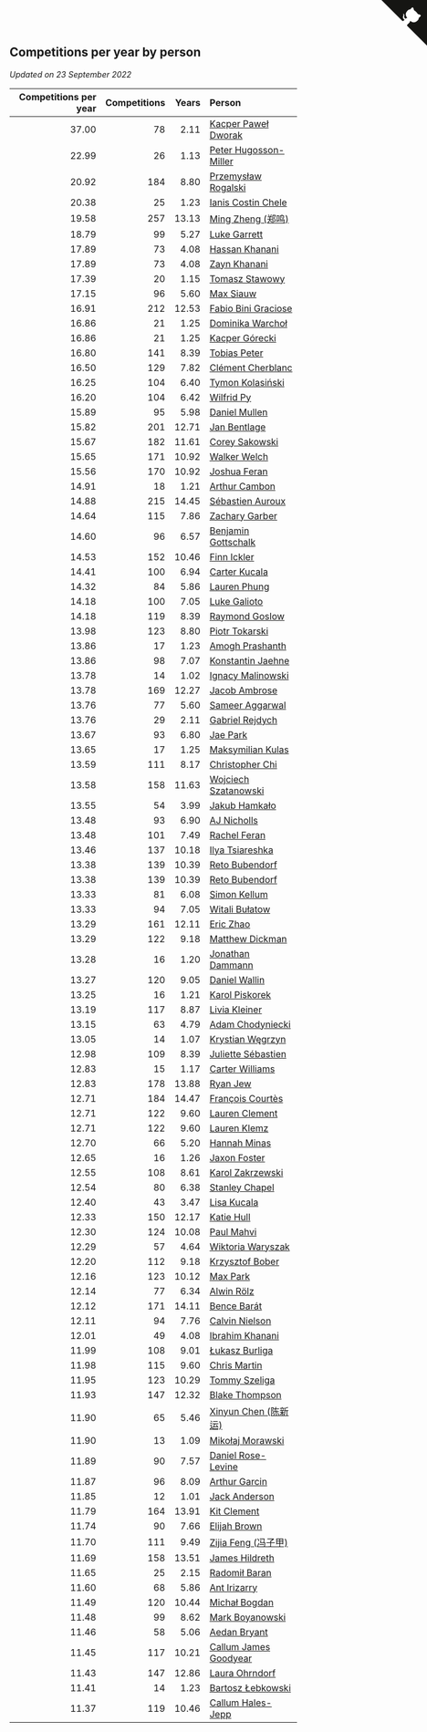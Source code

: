 ## Competitions per year by person

*Updated on 23 September 2022*

| Competitions per year | Competitions | Years | Person |
| ---: | ---: | ---: | :--- |
| 37.00 | 78 | 2.11 | [Kacper Paweł Dworak](https://www.worldcubeassociation.org/persons/2020DWOR01) |
| 22.99 | 26 | 1.13 | [Peter Hugosson-Miller](https://www.worldcubeassociation.org/persons/2021HUGO01) |
| 20.92 | 184 | 8.80 | [Przemysław Rogalski](https://www.worldcubeassociation.org/persons/2013ROGA02) |
| 20.38 | 25 | 1.23 | [Ianis Costin Chele](https://www.worldcubeassociation.org/persons/2021CHEL01) |
| 19.58 | 257 | 13.13 | [Ming Zheng (郑鸣)](https://www.worldcubeassociation.org/persons/2009ZHEN11) |
| 18.79 | 99 | 5.27 | [Luke Garrett](https://www.worldcubeassociation.org/persons/2017GARR05) |
| 17.89 | 73 | 4.08 | [Hassan Khanani](https://www.worldcubeassociation.org/persons/2018KHAN26) |
| 17.89 | 73 | 4.08 | [Zayn Khanani](https://www.worldcubeassociation.org/persons/2018KHAN28) |
| 17.39 | 20 | 1.15 | [Tomasz Stawowy](https://www.worldcubeassociation.org/persons/2021STAW01) |
| 17.15 | 96 | 5.60 | [Max Siauw](https://www.worldcubeassociation.org/persons/2017SIAU02) |
| 16.91 | 212 | 12.53 | [Fabio Bini Graciose](https://www.worldcubeassociation.org/persons/2010GRAC02) |
| 16.86 | 21 | 1.25 | [Dominika Warchoł](https://www.worldcubeassociation.org/persons/2021WARC01) |
| 16.86 | 21 | 1.25 | [Kacper Górecki](https://www.worldcubeassociation.org/persons/2021GORE01) |
| 16.80 | 141 | 8.39 | [Tobias Peter](https://www.worldcubeassociation.org/persons/2014PETE03) |
| 16.50 | 129 | 7.82 | [Clément Cherblanc](https://www.worldcubeassociation.org/persons/2014CHER05) |
| 16.25 | 104 | 6.40 | [Tymon Kolasiński](https://www.worldcubeassociation.org/persons/2016KOLA02) |
| 16.20 | 104 | 6.42 | [Wilfrid Py](https://www.worldcubeassociation.org/persons/2016PYWI01) |
| 15.89 | 95 | 5.98 | [Daniel Mullen](https://www.worldcubeassociation.org/persons/2016MULL04) |
| 15.82 | 201 | 12.71 | [Jan Bentlage](https://www.worldcubeassociation.org/persons/2010BENT01) |
| 15.67 | 182 | 11.61 | [Corey Sakowski](https://www.worldcubeassociation.org/persons/2011SAKO01) |
| 15.65 | 171 | 10.92 | [Walker Welch](https://www.worldcubeassociation.org/persons/2011WELC01) |
| 15.56 | 170 | 10.92 | [Joshua Feran](https://www.worldcubeassociation.org/persons/2011FERA01) |
| 14.91 | 18 | 1.21 | [Arthur Cambon](https://www.worldcubeassociation.org/persons/2021CAMB01) |
| 14.88 | 215 | 14.45 | [Sébastien Auroux](https://www.worldcubeassociation.org/persons/2008AURO01) |
| 14.64 | 115 | 7.86 | [Zachary Garber](https://www.worldcubeassociation.org/persons/2014GARB01) |
| 14.60 | 96 | 6.57 | [Benjamin Gottschalk](https://www.worldcubeassociation.org/persons/2016GOTT01) |
| 14.53 | 152 | 10.46 | [Finn Ickler](https://www.worldcubeassociation.org/persons/2012ICKL01) |
| 14.41 | 100 | 6.94 | [Carter Kucala](https://www.worldcubeassociation.org/persons/2015KUCA01) |
| 14.32 | 84 | 5.86 | [Lauren Phung](https://www.worldcubeassociation.org/persons/2016PHUN02) |
| 14.18 | 100 | 7.05 | [Luke Galioto](https://www.worldcubeassociation.org/persons/2015GALI02) |
| 14.18 | 119 | 8.39 | [Raymond Goslow](https://www.worldcubeassociation.org/persons/2014GOSL01) |
| 13.98 | 123 | 8.80 | [Piotr Tokarski](https://www.worldcubeassociation.org/persons/2013TOKA01) |
| 13.86 | 17 | 1.23 | [Amogh Prashanth](https://www.worldcubeassociation.org/persons/2021PRAS01) |
| 13.86 | 98 | 7.07 | [Konstantin Jaehne](https://www.worldcubeassociation.org/persons/2015JAEH01) |
| 13.78 | 14 | 1.02 | [Ignacy Malinowski](https://www.worldcubeassociation.org/persons/2021MALI02) |
| 13.78 | 169 | 12.27 | [Jacob Ambrose](https://www.worldcubeassociation.org/persons/2010AMBR01) |
| 13.76 | 77 | 5.60 | [Sameer Aggarwal](https://www.worldcubeassociation.org/persons/2017AGGA01) |
| 13.76 | 29 | 2.11 | [Gabriel Rejdych](https://www.worldcubeassociation.org/persons/2020REJD01) |
| 13.67 | 93 | 6.80 | [Jae Park](https://www.worldcubeassociation.org/persons/2015PARK24) |
| 13.65 | 17 | 1.25 | [Maksymilian Kulas](https://www.worldcubeassociation.org/persons/2021KULA02) |
| 13.59 | 111 | 8.17 | [Christopher Chi](https://www.worldcubeassociation.org/persons/2014CHIC01) |
| 13.58 | 158 | 11.63 | [Wojciech Szatanowski](https://www.worldcubeassociation.org/persons/2011SZAT01) |
| 13.55 | 54 | 3.99 | [Jakub Hamkało](https://www.worldcubeassociation.org/persons/2018HAMK01) |
| 13.48 | 93 | 6.90 | [AJ Nicholls](https://www.worldcubeassociation.org/persons/2015NICH04) |
| 13.48 | 101 | 7.49 | [Rachel Feran](https://www.worldcubeassociation.org/persons/2015FERA01) |
| 13.46 | 137 | 10.18 | [Ilya Tsiareshka](https://www.worldcubeassociation.org/persons/2012TERE01) |
| 13.38 | 139 | 10.39 | [Reto Bubendorf](https://www.worldcubeassociation.org/persons/2012BUBE01) |
| 13.38 | 139 | 10.39 | [Reto Bubendorf](https://www.worldcubeassociation.org/persons/2012BUBE01) |
| 13.33 | 81 | 6.08 | [Simon Kellum](https://www.worldcubeassociation.org/persons/2016KELL12) |
| 13.33 | 94 | 7.05 | [Witali Bułatow](https://www.worldcubeassociation.org/persons/2015BUAT01) |
| 13.29 | 161 | 12.11 | [Eric Zhao](https://www.worldcubeassociation.org/persons/2010ZHAO19) |
| 13.29 | 122 | 9.18 | [Matthew Dickman](https://www.worldcubeassociation.org/persons/2013DICK01) |
| 13.28 | 16 | 1.20 | [Jonathan Dammann](https://www.worldcubeassociation.org/persons/2021DAMM01) |
| 13.27 | 120 | 9.05 | [Daniel Wallin](https://www.worldcubeassociation.org/persons/2013WALL03) |
| 13.25 | 16 | 1.21 | [Karol Piskorek](https://www.worldcubeassociation.org/persons/2021PISK01) |
| 13.19 | 117 | 8.87 | [Livia Kleiner](https://www.worldcubeassociation.org/persons/2013KLEI03) |
| 13.15 | 63 | 4.79 | [Adam Chodyniecki](https://www.worldcubeassociation.org/persons/2017CHOD02) |
| 13.05 | 14 | 1.07 | [Krystian Węgrzyn](https://www.worldcubeassociation.org/persons/2021WEGR01) |
| 12.98 | 109 | 8.39 | [Juliette Sébastien](https://www.worldcubeassociation.org/persons/2014SEBA01) |
| 12.83 | 15 | 1.17 | [Carter Williams](https://www.worldcubeassociation.org/persons/2021WILL06) |
| 12.83 | 178 | 13.88 | [Ryan Jew](https://www.worldcubeassociation.org/persons/2008JEWR01) |
| 12.71 | 184 | 14.47 | [François Courtès](https://www.worldcubeassociation.org/persons/2008COUR01) |
| 12.71 | 122 | 9.60 | [Lauren Clement](https://www.worldcubeassociation.org/persons/2013KLEM01) |
| 12.71 | 122 | 9.60 | [Lauren Klemz](https://www.worldcubeassociation.org/persons/2013KLEM01) |
| 12.70 | 66 | 5.20 | [Hannah Minas](https://www.worldcubeassociation.org/persons/2017MINA04) |
| 12.65 | 16 | 1.26 | [Jaxon Foster](https://www.worldcubeassociation.org/persons/2021FOST01) |
| 12.55 | 108 | 8.61 | [Karol Zakrzewski](https://www.worldcubeassociation.org/persons/2014ZAKR01) |
| 12.54 | 80 | 6.38 | [Stanley Chapel](https://www.worldcubeassociation.org/persons/2016CHAP04) |
| 12.40 | 43 | 3.47 | [Lisa Kucala](https://www.worldcubeassociation.org/persons/2019KUCA01) |
| 12.33 | 150 | 12.17 | [Katie Hull](https://www.worldcubeassociation.org/persons/2010HULL01) |
| 12.30 | 124 | 10.08 | [Paul Mahvi](https://www.worldcubeassociation.org/persons/2012MAHV01) |
| 12.29 | 57 | 4.64 | [Wiktoria Waryszak](https://www.worldcubeassociation.org/persons/2018WARY01) |
| 12.20 | 112 | 9.18 | [Krzysztof Bober](https://www.worldcubeassociation.org/persons/2013BOBE01) |
| 12.16 | 123 | 10.12 | [Max Park](https://www.worldcubeassociation.org/persons/2012PARK03) |
| 12.14 | 77 | 6.34 | [Alwin Rölz](https://www.worldcubeassociation.org/persons/2016ROLZ01) |
| 12.12 | 171 | 14.11 | [Bence Barát](https://www.worldcubeassociation.org/persons/2008BARA01) |
| 12.11 | 94 | 7.76 | [Calvin Nielson](https://www.worldcubeassociation.org/persons/2014NIEL03) |
| 12.01 | 49 | 4.08 | [Ibrahim Khanani](https://www.worldcubeassociation.org/persons/2018KHAN27) |
| 11.99 | 108 | 9.01 | [Łukasz Burliga](https://www.worldcubeassociation.org/persons/2013BURL01) |
| 11.98 | 115 | 9.60 | [Chris Martin](https://www.worldcubeassociation.org/persons/2013MART03) |
| 11.95 | 123 | 10.29 | [Tommy Szeliga](https://www.worldcubeassociation.org/persons/2012SZEL01) |
| 11.93 | 147 | 12.32 | [Blake Thompson](https://www.worldcubeassociation.org/persons/2010THOM03) |
| 11.90 | 65 | 5.46 | [Xinyun Chen (陈新运)](https://www.worldcubeassociation.org/persons/2017CHEN36) |
| 11.90 | 13 | 1.09 | [Mikołaj Morawski](https://www.worldcubeassociation.org/persons/2021MORA01) |
| 11.89 | 90 | 7.57 | [Daniel Rose-Levine](https://www.worldcubeassociation.org/persons/2015ROSE01) |
| 11.87 | 96 | 8.09 | [Arthur Garcin](https://www.worldcubeassociation.org/persons/2014GARC27) |
| 11.85 | 12 | 1.01 | [Jack Anderson](https://www.worldcubeassociation.org/persons/2021ANDE05) |
| 11.79 | 164 | 13.91 | [Kit Clement](https://www.worldcubeassociation.org/persons/2008CLEM01) |
| 11.74 | 90 | 7.66 | [Elijah Brown](https://www.worldcubeassociation.org/persons/2015BROW03) |
| 11.70 | 111 | 9.49 | [Zijia Feng (冯子甲)](https://www.worldcubeassociation.org/persons/2013FENG02) |
| 11.69 | 158 | 13.51 | [James Hildreth](https://www.worldcubeassociation.org/persons/2009HILD01) |
| 11.65 | 25 | 2.15 | [Radomił Baran](https://www.worldcubeassociation.org/persons/2020BARA02) |
| 11.60 | 68 | 5.86 | [Ant Irizarry](https://www.worldcubeassociation.org/persons/2016IRIZ02) |
| 11.49 | 120 | 10.44 | [Michał Bogdan](https://www.worldcubeassociation.org/persons/2012BOGD01) |
| 11.48 | 99 | 8.62 | [Mark Boyanowski](https://www.worldcubeassociation.org/persons/2014BOYA01) |
| 11.46 | 58 | 5.06 | [Aedan Bryant](https://www.worldcubeassociation.org/persons/2017BRYA06) |
| 11.45 | 117 | 10.21 | [Callum James Goodyear](https://www.worldcubeassociation.org/persons/2012GOOD02) |
| 11.43 | 147 | 12.86 | [Laura Ohrndorf](https://www.worldcubeassociation.org/persons/2009OHRN01) |
| 11.41 | 14 | 1.23 | [Bartosz Łebkowski](https://www.worldcubeassociation.org/persons/2021LEBK01) |
| 11.37 | 119 | 10.46 | [Callum Hales-Jepp](https://www.worldcubeassociation.org/persons/2012HALE01) |


<a href="https://github.com/JustinTimeCuber/wca_statistics" class="github-corner" aria-label="View source on Github"><svg width="80" height="80" viewBox="0 0 250 250" style="fill:#151513; color:#fff; position: absolute; top: 0; border: 0; right: 0;" aria-hidden="true"><path d="M0,0 L115,115 L130,115 L142,142 L250,250 L250,0 Z"></path><path d="M128.3,109.0 C113.8,99.7 119.0,89.6 119.0,89.6 C122.0,82.7 120.5,78.6 120.5,78.6 C119.2,72.0 123.4,76.3 123.4,76.3 C127.3,80.9 125.5,87.3 125.5,87.3 C122.9,97.6 130.6,101.9 134.4,103.2" fill="currentColor" style="transform-origin: 130px 106px;" class="octo-arm"></path><path d="M115.0,115.0 C114.9,115.1 118.7,116.5 119.8,115.4 L133.7,101.6 C136.9,99.2 139.9,98.4 142.2,98.6 C133.8,88.0 127.5,74.4 143.8,58.0 C148.5,53.4 154.0,51.2 159.7,51.0 C160.3,49.4 163.2,43.6 171.4,40.1 C171.4,40.1 176.1,42.5 178.8,56.2 C183.1,58.6 187.2,61.8 190.9,65.4 C194.5,69.0 197.7,73.2 200.1,77.6 C213.8,80.2 216.3,84.9 216.3,84.9 C212.7,93.1 206.9,96.0 205.4,96.6 C205.1,102.4 203.0,107.8 198.3,112.5 C181.9,128.9 168.3,122.5 157.7,114.1 C157.9,116.9 156.7,120.9 152.7,124.9 L141.0,136.5 C139.8,137.7 141.6,141.9 141.8,141.8 Z" fill="currentColor" class="octo-body"></path></svg></a><style>.github-corner:hover .octo-arm{animation:octocat-wave 560ms ease-in-out}@keyframes octocat-wave{0%,100%{transform:rotate(0)}20%,60%{transform:rotate(-25deg)}40%,80%{transform:rotate(10deg)}}@media (max-width:500px){.github-corner:hover .octo-arm{animation:none}.github-corner .octo-arm{animation:octocat-wave 560ms ease-in-out}}</style>

